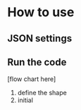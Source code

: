 # How to use

## JSON settings

## Run the code
[flow chart here]

1. define the shape
1. initial


